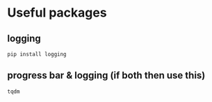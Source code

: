 # Useful packages

## logging
`pip install logging`

## progress bar & logging (if both then use this)
`tqdm`
